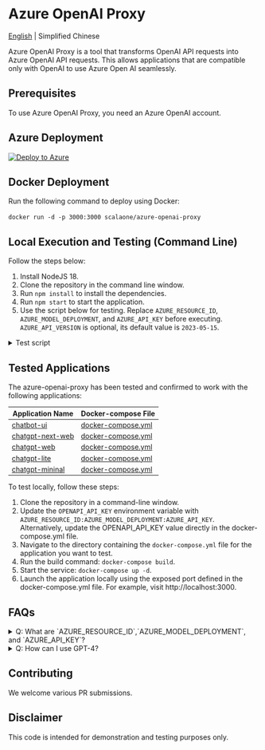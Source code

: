 # Azure OpenAI Proxy

[English](./README.en-US.md) | Simplified Chinese

Azure OpenAI Proxy is a tool that transforms OpenAI API requests into Azure OpenAI API requests. This allows applications that are compatible only with OpenAI to use Azure Open AI seamlessly.

## Prerequisites

To use Azure OpenAI Proxy, you need an Azure OpenAI account.

## Azure Deployment

[![Deploy to Azure](https://aka.ms/deploytoazurebutton)](https://portal.azure.com/#create/Microsoft.Template/uri/https%3A%2F%2Fraw.githubusercontent.com%2Fscalaone%2Fazure-openai-proxy%2Fmain%2Fdeploy%2Fazure-deploy.json)

## Docker Deployment

Run the following command to deploy using Docker:

`docker run -d -p 3000:3000 scalaone/azure-openai-proxy`

## Local Execution and Testing (Command Line)

Follow the steps below:

1. Install NodeJS 18.
2. Clone the repository in the command line window.
3. Run `npm install` to install the dependencies.
4. Run `npm start` to start the application.
5. Use the script below for testing. Replace `AZURE_RESOURCE_ID`, `AZURE_MODEL_DEPLOYMENT`, and `AZURE_API_KEY` before executing. `AZURE_API_VERSION` is optional, its default value is `2023-05-15`.

<details>
<summary>Test script</summary>

```bash
curl -X "POST" "http://localhost:3000/v1/chat/completions" \
-H 'Authorization: AZURE_RESOURCE_ID:AZURE_MODEL_DEPLOYMENT:AZURE_API_KEY:AZURE_API_VERSION' \
-H 'Content-Type: application/json; charset=utf-8' \
-d $'{
  "messages": [
    {
      "role": "system",
      "content": "You are an AI assistant that helps people find information."
    },
    {
      "role": "user",
      "content": "hi."
    }
  ],
  "temperature": 1,
  "model": "gpt-3.5-turbo",
  "stream": false
}'
```

</details>

## Tested Applications

The azure-openai-proxy has been tested and confirmed to work with the following applications:

| Application Name                                                | Docker-compose File                                             |
| --------------------------------------------------------------- | --------------------------------------------------------------- |
| [chatbot-ui](https://github.com/mckaywrigley/chatbot-ui)        | [docker-compose.yml](./e2e/chatbot-ui/docker-compose.yml)       |
| [chatgpt-next-web](https://github.com/Yidadaa/ChatGPT-Next-Web) | [docker-compose.yml](./e2e/chatgpt-next-web/docker-compose.yml) |
| [chatgpt-web](https://github.com/Chanzhaoyu/chatgpt-web)        | [docker-compose.yml](./e2e/chatgpt-web/docker-compose.yml)      |
| [chatgpt-lite](https://github.com/blrchen/chatgpt-lite)         | [docker-compose.yml](./e2e/chatgpt-lite/docker-compose.yml)     |
| [chatgpt-mininal](https://github.com/blrchen/chatgpt-mininal)   | [docker-compose.yml](./e2e/chatgpt-mininal/docker-compose.yml)  |

To test locally, follow these steps:

1. Clone the repository in a command-line window.
2. Update the `OPENAPI_API_KEY` environment variable with `AZURE_RESOURCE_ID:AZURE_MODEL_DEPLOYMENT:AZURE_API_KEY`. Alternatively, update the OPENAPI_API_KEY value directly in the docker-compose.yml file.
3. Navigate to the directory containing the `docker-compose.yml` file for the application you want to test.
4. Run the build command: `docker-compose build`.
5. Start the service: `docker-compose up -d`.
6. Launch the application locally using the exposed port defined in the docker-compose.yml file. For example, visit http://localhost:3000.

## FAQs

<details>
<summary>Q: What are `AZURE_RESOURCE_ID`,`AZURE_MODEL_DEPLOYMENT`, and `AZURE_API_KEY`?</summary>

A: You can find these in the Azure management portal. Refer to the image below for details:

![resource-and-model](./resource-and-model.jpg)

</details>

<details>
<summary>Q: How can I use GPT-4?</summary>

A: To use GPT-4, use the key format as follows:

`AZURE_RESOURCE_ID:gpt-3.5-turbo|AZURE_MODEL_DEPLOYMENT,gpt-4|AZURE_MODEL_DEPLOYMENT,gpt-4-32k|AZURE_MODEL_DEPLOYMENT:AZURE_API_KEY:AZURE_API_VERSION`

</details>

## Contributing

We welcome various PR submissions.

## Disclaimer

This code is intended for demonstration and testing purposes only.
